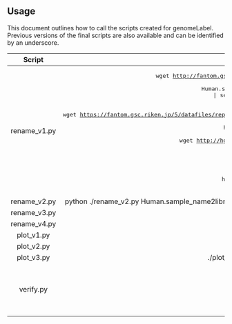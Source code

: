 ## Usage
This document outlines how to call the scripts created for genomeLabel. Previous versions of the final scripts are also available and can be identified by an underscore.  

|Script|Sample Call|
|:---:|:---:|
|rename_v1.py|<pre>wget http://fantom.gsc.riken.jp/5/datafiles/latest/extra/Enhancers/Human.sample_name2library_id.txt<br>cat Human.sample_name2library_id.txt \| sed -e "s/, */-/g" \| sed -e "s/ /_/g" \| sed -e "s/(/-/g" \| sed -e "s/)/-/g" \| sed -e "s/:/-/g" \| sed -e "s/'//g" \| sed -e "s/\^//g" \| sed -e "s/\///g" >  Human.sample_name2library_id.sanitized.txt<br>wget https://fantom.gsc.riken.jp/5/datafiles/reprocessed/hg38_latest/extra/CAGE_peaks_expression/hg38_fair+new_CAGE_peaks_phase1and2_counts_ann.osc.txt.gz<br>zcat hg38_fair+new_CAGE_peaks_phase1and2_counts_ann.osc.txt.gz	> hg38_fair+new_CAGE_peaks_phase1and2_counts_ann.osc.txt<br>wget http://hgdownload.cse.ucsc.edu/goldenpath/hg19/liftOver/hg19ToHg38.over.chain.gz<br>mkdir split<br>ulimit -Sn 16384<br>python ./rename_v1.py Human.sample_name2library_id.sanitized.txt hg38_fair+new_CAGE_peaks_phase1and2_counts_ann.osc.txt split /home/liftOver|
|rename_v2.py|python ./rename_v2.py Human.sample_name2library_id.sanitized.txt hg38_fair+new_CAGE_peaks_phase1and2_counts_ann.osc.txt split /home/liftOver filter.txt|
|rename_v3.py|python ./rename_v3.py filter.txt split /home/liftOver|
|rename_v4.py|python ./rename_v3.py filter.txt split|
|plot_v1.py|./plot_v1.py -i "giggle_results/*" -o plot.pdf --stat odds|
|plot_v2.py|./plot_v2.py -i "giggle_results/*" -o plot.pdf --stat odds|
|plot_v3.py|./plot_v3.py -i "giggle_results/*" -o plot.pdf -m names.txt --stat odds|
|verify.py|<pre>mkdir split_sort<br>bash $GIGGLE_ROOT/scripts/sort_bed "split/*.bed" split_sort/ > /dev/null<br>./verify.py -i "split_sort/*" -q "giggle_results/*" -o verify.txt -m names.txt|

